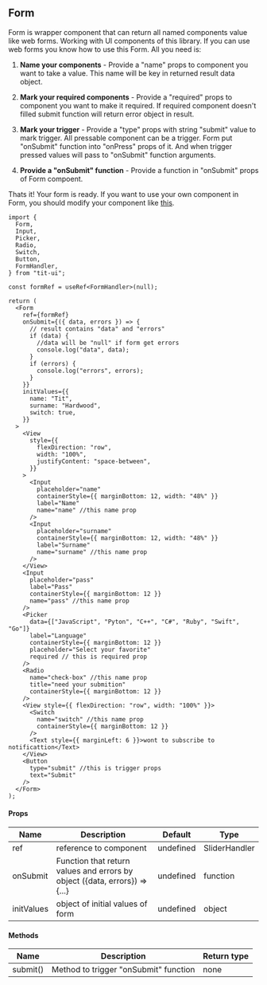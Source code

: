 ## Form

Form is wrapper component that can return all named components value like web forms. Working with UI components of this library. If you can use web forms you know how to use this Form. All you need is:

1. **Name your components** - Provide a "name" props to component you want to take a value. This name will be key in returned result data object.

2. **Mark your required components** - Provide a "required" props to component you want to make it required. If required component doesn't filled submit function will return error object in result.

3. **Mark your trigger** - Provide a "type" props with string "submit" value to mark trigger. All pressable component can be a trigger. Form put "onSubmit" function into "onPress" props of it. And when trigger pressed values will pass to "onSubmit" function arguments.

4. **Provide a "onSubmit" function** - Provide a function in "onSubmit" props of Form compoent.

Thats it! Your form is ready. If you want to use your own component in Form, you should modify your component like [this](/tit-ui-docs/form/custom-item).

```tsx
import {
  Form,
  Input,
  Picker,
  Radio,
  Switch,
  Button,
  FormHandler,
} from "tit-ui";

const formRef = useRef<FormHandler>(null);

return (
  <Form
    ref={formRef}
    onSubmit={({ data, errors }) => {
      // result contains "data" and "errors"
      if (data) {
        //data will be "null" if form get errors
        console.log("data", data);
      }
      if (errors) {
        console.log("errors", errors);
      }
    }}
    initValues={{
      name: "Tit",
      surname: "Hardwood",
      switch: true,
    }}
  >
    <View
      style={{
        flexDirection: "row",
        width: "100%",
        justifyContent: "space-between",
      }}
    >
      <Input
        placeholder="name"
        containerStyle={{ marginBottom: 12, width: "48%" }}
        label="Name"
        name="name" //this name prop
      />
      <Input
        placeholder="surname"
        containerStyle={{ marginBottom: 12, width: "48%" }}
        label="Surname"
        name="surname" //this name prop
      />
    </View>
    <Input
      placeholder="pass"
      label="Pass"
      containerStyle={{ marginBottom: 12 }}
      name="pass" //this name prop
    />
    <Picker
      data={["JavaScript", "Pyton", "C++", "C#", "Ruby", "Swift", "Go"]}
      label="Language"
      containerStyle={{ marginBottom: 12 }}
      placeholder="Select your favorite"
      required // this is required prop
    />
    <Radio
      name="check-box" //this name prop
      title="need your submition"
      containerStyle={{ marginBottom: 12 }}
    />
    <View style={{ flexDirection: "row", width: "100%" }}>
      <Switch
        name="switch" //this name prop
        containerStyle={{ marginBottom: 12 }}
      />
      <Text style={{ marginLeft: 6 }}>wont to subscribe to notificattion</Text>
    </View>
    <Button
      type="submit" //this is trigger props
      text="Submit"
    />
  </Form>
);
```

#### Props

| Name       | Description                                                                | Default   | Type          |
| ---------- | -------------------------------------------------------------------------- | --------- | ------------- |
| ref        | reference to component                                                     | undefined | SliderHandler |
| onSubmit   | Function that return values and errors by object ({data, errors}) => {...} | undefined | function      |
| initValues | object of initial values of form                                           | undefined | object        |

#### Methods

| Name     | Description                           | Return type |
| -------- | ------------------------------------- | ----------- |
| submit() | Method to trigger "onSubmit" function | none        |
